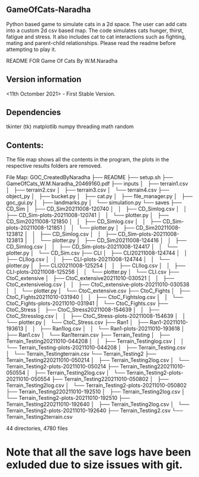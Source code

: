 ## GameOfCats-Naradha
Python based game to simulate cats in a 2d space. The user can add cats into a custom 2d csv based map. The code simulates cats hunger, thirst, fatigue and stress. It also includes cat to cat interactions such as fighting, mating and parent-child relationships. Please read the readme before attempting to play it.

README FOR Game Of Cats By W.M.Naradha

## Version information

<11th Octomber 2021> - First Stable Version.


## Dependencies

tkinter (tk)
matplotlib
numpy 
threading
math
random

## Contents:

The file map shows all the contents in the program, the plots in the respective results folders are removed.

File Map:
GOC_CreatedByNaradha
├── README
├── setup.sh
├── GameOfCats_W.M.Naradha_20469160.pdf
├── inputs
│   ├── terrain1.csv
│   ├── terrain2.csv
│   ├── terrain3.csv
│   └── terrain4.csv
├── object_py
│   ├── bucket.py
│   ├── cat.py
│   ├── file_manager.py
│   ├── goc_gui.py
│   ├── landmarks.py
│   └── simulation.py
└── saves
    ├── CD_Sim
    │   ├── CD_Sim20211008-120740
    │   │   ├── CD_Simlog.csv
    │   │   ├── CD_Sim-plots-20211008-120741
    │   │   └── plotter.py
    │   ├── CD_Sim20211008-121850
    │   │   ├── CD_Simlog.csv
    │   │   ├── CD_Sim-plots-20211008-121851
    │   │   └── plotter.py
    │   ├── CD_Sim20211008-123812
    │   │   ├── CD_Simlog.csv
    │   │   ├── CD_Sim-plots-20211008-123813
    │   │   └── plotter.py
    │   ├── CD_Sim20211008-124416
    │   │   ├── CD_Simlog.csv
    │   │   ├── CD_Sim-plots-20211008-124417
    │   │   └── plotter.py
    │   └── CD_Sim.csv
    ├── CLI
    │   ├── CLI20211008-124744
    │   │   ├── CLIlog.csv
    │   │   ├── CLI-plots-20211008-124744
    │   │   └── plotter.py
    │   ├── CLI20211008-125254
    │   │   ├── CLIlog.csv
    │   │   ├── CLI-plots-20211008-125256
    │   │   └── plotter.py
    │   └── CLI.csv
    ├── CtoC_extensive
    │   ├── CtoC_extensive20211010-030521
    │   │   ├── CtoC_extensivelog.csv
    │   │   ├── CtoC_extensive-plots-20211010-030538
    │   │   └── plotter.py
    │   └── CtoC_extensive.csv
    ├── CtoC_Fights
    │   ├── CtoC_Fights20211010-031940
    │   │   ├── CtoC_Fightslog.csv
    │   │   └── CtoC_Fights-plots-20211010-031941
    │   └── CtoC_Fights.csv
    ├── CtoC_Stress
    │   ├── CtoC_Stress20211008-154639
    │   │   ├── CtoC_Stresslog.csv
    │   │   ├── CtoC_Stress-plots-20211008-154639
    │   │   └── plotter.py
    │   └── CtoC_Stress.csv
    ├── Ran1
    │   ├── Ran1-20211010-193613
    │   │   ├── Ran1log.csv
    │   │   └── Ran1-plots-20211010-193618
    │   ├── Ran1.csv
    │   └── Ran1terrain.csv
    ├── Terrain_Testing
    │   ├── Terrain_Testing20211010-044208
    │   │   ├── Terrain_Testinglog.csv
    │   │   └── Terrain_Testing-plots-20211010-044208
    │   ├── Terrain_Testing.csv
    │   └── Terrain_Testingterrain.csv
    └── Terrain_Testing2
        ├── Terrain_Testing220211010-050214
        │   ├── Terrain_Testing2log.csv
        │   └── Terrain_Testing2-plots-20211010-050214
        ├── Terrain_Testing220211010-050554
        │   ├── Terrain_Testing2log.csv
        │   └── Terrain_Testing2-plots-20211010-050554
        ├── Terrain_Testing220211010-050802
        │   ├── Terrain_Testing2log.csv
        │   └── Terrain_Testing2-plots-20211010-050802
        ├── Terrain_Testing220211010-192510
        │   ├── Terrain_Testing2log.csv
        │   └── Terrain_Testing2-plots-20211010-192510
        ├── Terrain_Testing220211010-192640
        │   ├── Terrain_Testing2log.csv
        │   └── Terrain_Testing2-plots-20211010-192640
        ├── Terrain_Testing2.csv
        └── Terrain_Testing2terrain.csv

44 directories, 4780 files

# Note that all the save logs have been exluded due to size issues with git. 